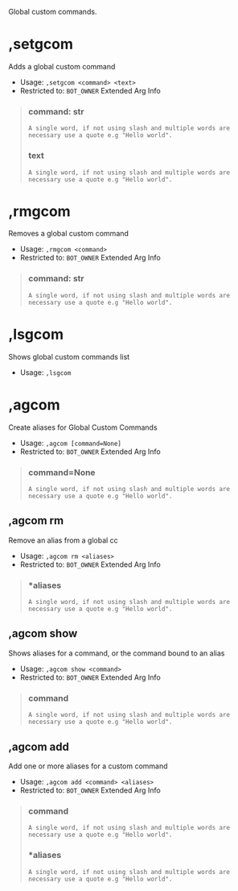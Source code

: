 Global custom commands.

# ,setgcom
Adds a global custom command<br/>
 - Usage: `,setgcom <command> <text>`
 - Restricted to: `BOT_OWNER`
Extended Arg Info
> ### command: str
> ```
> A single word, if not using slash and multiple words are necessary use a quote e.g "Hello world".
> ```
> ### text
> ```
> A single word, if not using slash and multiple words are necessary use a quote e.g "Hello world".
> ```
# ,rmgcom
Removes a global custom command<br/>
 - Usage: `,rmgcom <command>`
 - Restricted to: `BOT_OWNER`
Extended Arg Info
> ### command: str
> ```
> A single word, if not using slash and multiple words are necessary use a quote e.g "Hello world".
> ```
# ,lsgcom
Shows global custom commands list<br/>
 - Usage: `,lsgcom`
# ,agcom
Create aliases for Global Custom Commands<br/>
 - Usage: `,agcom [command=None]`
 - Restricted to: `BOT_OWNER`
Extended Arg Info
> ### command=None
> ```
> A single word, if not using slash and multiple words are necessary use a quote e.g "Hello world".
> ```
## ,agcom rm
Remove an alias from a global cc<br/>
 - Usage: `,agcom rm <aliases>`
 - Restricted to: `BOT_OWNER`
Extended Arg Info
> ### *aliases
> ```
> A single word, if not using slash and multiple words are necessary use a quote e.g "Hello world".
> ```
## ,agcom show
Shows aliases for a command, or the command bound to an alias<br/>
 - Usage: `,agcom show <command>`
 - Restricted to: `BOT_OWNER`
Extended Arg Info
> ### command
> ```
> A single word, if not using slash and multiple words are necessary use a quote e.g "Hello world".
> ```
## ,agcom add
Add one or more aliases for a custom command<br/>
 - Usage: `,agcom add <command> <aliases>`
 - Restricted to: `BOT_OWNER`
Extended Arg Info
> ### command
> ```
> A single word, if not using slash and multiple words are necessary use a quote e.g "Hello world".
> ```
> ### *aliases
> ```
> A single word, if not using slash and multiple words are necessary use a quote e.g "Hello world".
> ```
